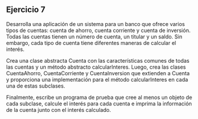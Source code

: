 ## Ejercicio 7

Desarrolla una aplicación de un sistema para un banco que ofrece varios tipos de
cuentas: cuenta de ahorro, cuenta corriente y cuenta de inversión. Todas las cuentas
tienen un número de cuenta, un titular y un saldo. Sin embargo, cada tipo de cuenta
tiene diferentes maneras de calcular el interés.

Crea una clase abstracta Cuenta con las características comunes de todas las
cuentas y un método abstracto calcularInteres. Luego, crea las clases CuentaAhorro,
CuentaCorriente y CuentaInversion que extienden a Cuenta y proporciona una
implementación para el método calcularInteres en cada una de estas subclases.

Finalmente, escribe un programa de prueba que cree al menos un objeto de cada
subclase, calcule el interés para cada cuenta e imprima la información de la cuenta
junto con el interés calculado. 